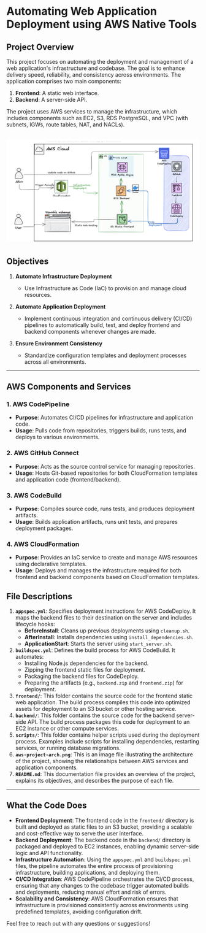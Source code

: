 # Automating Web Application Deployment using  AWS Native Tools

## Project Overview

This project focuses on automating the deployment and management of a web application's infrastructure and codebase. The goal is to enhance delivery speed, reliability, and consistency across environments. The application comprises two main components:

1. **Frontend**: A static web interface.  
2. **Backend**: A server-side API.  

The project uses AWS services to manage the infrastructure, which includes components such as EC2, S3, RDS PostgreSQL, and VPC (with subnets, IGWs, route tables, NAT, and NACLs).

![Project Diagram](aws-project-arch.png)
---

## Objectives

1. **Automate Infrastructure Deployment**  
   - Use Infrastructure as Code (IaC) to provision and manage cloud resources.  

2. **Automate Application Deployment**  
   - Implement continuous integration and continuous delivery (CI/CD) pipelines to automatically build, test, and deploy frontend and backend components whenever changes are made.  

3. **Ensure Environment Consistency**  
   - Standardize configuration templates and deployment processes across all environments.  

---

## AWS Components and Services

### 1. **AWS CodePipeline**  
   - **Purpose**: Automates CI/CD pipelines for infrastructure and application code.  
   - **Usage**: Pulls code from repositories, triggers builds, runs tests, and deploys to various environments.  

### 2. **AWS GitHub Connect**  
   - **Purpose**: Acts as the source control service for managing repositories.  
   - **Usage**: Hosts Git-based repositories for both CloudFormation templates and application code (frontend/backend).  

### 3. **AWS CodeBuild**  
   - **Purpose**: Compiles source code, runs tests, and produces deployment artifacts.  
   - **Usage**: Builds application artifacts, runs unit tests, and prepares deployment packages.  

### 4. **AWS CloudFormation**  
   - **Purpose**: Provides an IaC service to create and manage AWS resources using declarative templates.  
   - **Usage**: Deploys and manages the infrastructure required for both frontend and backend components based on CloudFormation templates.

## File Descriptions

1. **`appspec.yml`**: Specifies deployment instructions for AWS CodeDeploy. It maps the backend files to their destination on the server and includes lifecycle hooks:
   - **BeforeInstall**: Cleans up previous deployments using `cleanup.sh`.
   - **AfterInstall**: Installs dependencies using `install_dependencies.sh`.
   - **ApplicationStart**: Starts the server using `start_server.sh`.
2. **`buildspec.yml`**: Defines the build process for AWS CodeBuild. It automates:
   - Installing Node.js dependencies for the backend.
   - Zipping the frontend static files for deployment.
   - Packaging the backend files for CodeDeploy.
   - Preparing the artifacts (e.g., `backend.zip` and `frontend.zip`) for deployment.
3. **`frontend/`**: This folder contains the source code for the frontend static web application. The build process compiles this code into optimized assets for deployment to an S3 bucket or other hosting service.
4. **`backend/`**: This folder contains the source code for the backend server-side API. The build process packages this code for deployment to an EC2 instance or other compute services.
5. **`scripts/`**: This folder contains helper scripts used during the deployment process. Examples include scripts for installing dependencies, restarting services, or running database migrations.
6. **`aws-project-arch.png`**: This is an image file illustrating the architecture of the project, showing the relationships between AWS services and application components.
7. **`README.md`**: This documentation file provides an overview of the project, explains its objectives, and describes the purpose of each file.

---

## What the Code Does

- **Frontend Deployment**: The frontend code in the `frontend/` directory is built and deployed as static files to an S3 bucket, providing a scalable and cost-effective way to serve the user interface.
- **Backend Deployment**: The backend code in the `backend/` directory is packaged and deployed to EC2 instances, enabling dynamic server-side logic and API functionality.
- **Infrastructure Automation**: Using the `appspec.yml` and `buildspec.yml` files, the pipeline automates the entire process of provisioning infrastructure, building applications, and deploying them.
- **CI/CD Integration**: AWS CodePipeline orchestrates the CI/CD process, ensuring that any changes to the codebase trigger automated builds and deployments, reducing manual effort and risk of errors.
- **Scalability and Consistency**: AWS CloudFormation ensures that infrastructure is provisioned consistently across environments using predefined templates, avoiding configuration drift.

Feel free to reach out with any questions or suggestions!
